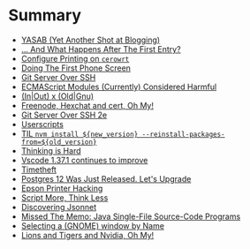 # Summary

<!-- this could be generated -->
<!-- - [eman: Anatomy of a Hack](./eman.md) -->
<!-- - [Hiring Economics](./hiring-economics.md) -->


- [YASAB (Yet Another Shot at Blogging)](./yet-another-shot-at-blogging.md)
- [... And What Happens After The First Entry?](./and-what-happens-after-the-first-entry.md)
- [Configure Printing on `cerowrt`](./configure-printing-on-cerowrt.md)
- [Doing The First Phone Screen](./doing-the-first-phone-screen.md)
- [Git Server Over SSH](./git-server-over-ssh.md)
- [ECMAScript Modules (Currently) Considered Harmful](./es-modules-considered-harmful.md)
- [(In|Out) x (Old|Gnu)](./in-out-old-gnu.md)
- [Freenode, Hexchat and cert, Oh My!](./freenode-hexchat-and-cert.md)
- [Git Server Over SSH 2e](./git-server-over-ssh-2e.md)
- [Userscripts](./userscripts.md)
- [TIL `nvm install ${new_version} --reinstall-packages-from=${old_version}`](./TIL-npm-reinstall-packages-from.md)
- [Thinking is Hard](./thinking-is-hard.md)
- [Vscode 1.37.1 continues to improve](./vscode-continues-to-improve.md)
- [Timetheft](./timetheft.md)
- [Postgres 12 Was Just Released. Let's Upgrade](./upgrade-postgres-to-12.md)
- [Epson Printer Hacking](./epson-printer-hacking.md)
- [Script More, Think Less](./script-more,-think-less.md)
- [Discovering Jsonnet](./discovering-jsonnet.md)
- [Missed The Memo: Java Single-File Source-Code Programs](./missed-the-memo:-java-single-file-source-code-programs.md)
- [Selecting a (GNOME) window by Name](./selecting-a-gnome-window-by-name.md)
- [Lions and Tigers and Nvidia, Oh My!](./lions-and-tigers-and-nvidia-oh-my.md)
